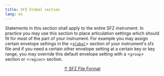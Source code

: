 ```yaml
---
title: SFZ Global section
lang: en
---
```

Statements in this section shall apply to the entire SFZ instrument. In practice
you may use this section to place articulation settings which should fit for most
of the part of your instrument. For example you may assign certain envelope
settings in the <[`global`]()> section of your instrument's sfz file and if you
need a certain other envelope setting at a certain key or key range, you may
override this default envelope setting with a <`group`> section or <`region`>
section.

<div align="center"><a href="..">↑ SFZ File Format</a></div>
